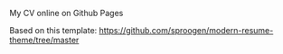 My CV online on Github Pages

Based on this template: https://github.com/sproogen/modern-resume-theme/tree/master

